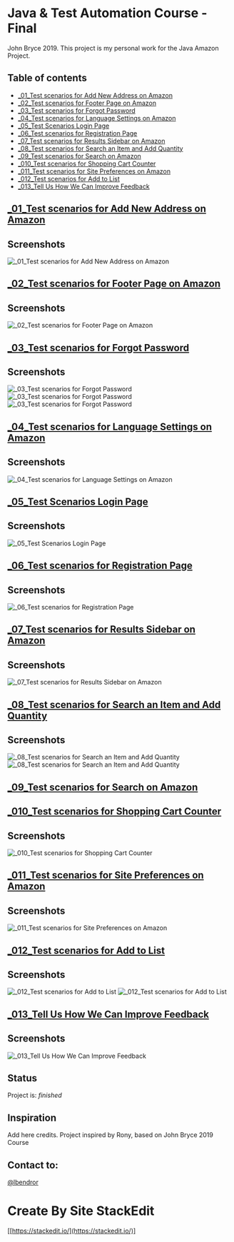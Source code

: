 # Java & Test Automation Course - Final

John Bryce 2019.
This project is my personal work for the Java Amazon Project.

## Table of contents
* [_01_Test scenarios for Add New Address on Amazon](#TestscenariosforAddNewAddressonAmazon)
* [_02_Test scenarios for Footer Page on Amazon](#_02_TestscenariosforFooterPageonAmazon)
* [_03_Test scenarios for Forgot Password](#_03_TestscenariosforForgotPassword)
* [_04_Test scenarios for Language Settings on Amazon](#_04_TestscenariosforLanguageSettingsonAmazon)
* [_05_Test Scenarios Login Page](#_05_TestScenariosLoginPage)
* [_06_Test scenarios for Registration Page](#_06_TestscenariosforRegistrationPage)
* [_07_Test scenarios for Results Sidebar on Amazon](#_07_TestscenariosforResultsSidebaronAmazon)
* [_08_Test scenarios for Search an Item and Add Quantity](#_08_TestscenariosforSearchanItemandAddQuantity)
* [_09_Test scenarios for Search on Amazon](#_09_TestscenariosforSearchonAmazon)
* [_010_Test scenarios for Shopping Cart Counter](#_010_TestscenariosforShoppingCartCounter)
* [_011_Test scenarios for Site Preferences on Amazon](#_011_TestscenariosforSitePreferencesonAmazon)
* [_012_Test scenarios for Add to List](#_012_TestscenariosforAddtoList)
* [_013_Tell Us How We Can Improve Feedback](#_013_TellUsHowWeCanImproveFeedback)

## [_01_Test scenarios for Add New Address on Amazon](src/main/java/JB2019AmazonProject/JB2019AmazonProject/tests/AddNewAddressOnAmazon.java)
## Screenshots
![_01_Test scenarios for Add New Address on Amazon](img/Add%20New%20Address%20on%20Amazon.png)

## [_02_Test scenarios for Footer Page on Amazon](src/main/java/JB2019AmazonProject/JB2019AmazonProject/tests/FooterPageOnAmazon.java)
## Screenshots
![_02_Test scenarios for Footer Page on Amazon](img/Footer%20Page%20on%20Amazon.png)

## [_03_Test scenarios for Forgot Password](src/main/java/JB2019AmazonProject/JB2019AmazonProject/tests/ForgotPassword.java)
## Screenshots
![_03_Test scenarios for Forgot Password](img/Forgot%20your%20password?.png)
![_03_Test scenarios for Forgot Password](img/Forgot%20your%20password?(2).png)
![_03_Test scenarios for Forgot Password](img/Forgot%20your%20password?(3).png)

## [_04_Test scenarios for Language Settings on Amazon](src/main/java/JB2019AmazonProject/JB2019AmazonProject/tests/LanguageSettingsOnAmazon.java)
## Screenshots
![_04_Test scenarios for Language Settings on Amazon](img/Language%20Settings%20on%20Amazon.png)

## [_05_Test Scenarios Login Page](src/main/java/JB2019AmazonProject/JB2019AmazonProject/tests/loginToAmazon.java)
## Screenshots
![_05_Test Scenarios Login Page](img/Sign%20in.png)

## [_06_Test scenarios for Registration Page](src/main/java/JB2019AmazonProject/JB2019AmazonProject/tests/registerationAmazon.java)
## Screenshots
![_06_Test scenarios for Registration Page](img/Registration%20Page.png)

## [_07_Test scenarios for Results Sidebar on Amazon](src/main/java/JB2019AmazonProject/JB2019AmazonProject/tests/ResultsSidebarOnAmazon.java)
## Screenshots
![_07_Test scenarios for Results Sidebar on Amazon](img/Results%20Sidebar%20on%20Amazon.png)

## [_08_Test scenarios for Search an Item and Add Quantity](src/main/java/JB2019AmazonProject/JB2019AmazonProject/tests/SearchAnItemAndAddQuantity.java)
## Screenshots
![_08_Test scenarios for Search an Item and Add Quantity](img/Search%20an%20Item%20and%20Add%20Quantity.png)
![_08_Test scenarios for Search an Item and Add Quantity](img/Search%20an%20Item%20and%20Add%20Quantity(2).png)

## [_09_Test scenarios for Search on Amazon](src/main/java/JB2019AmazonProject/JB2019AmazonProject/tests/SearchOnAmazon.java)

## [_010_Test scenarios for Shopping Cart Counter](src/main/java/JB2019AmazonProject/JB2019AmazonProject/tests/ShoppingCartCounter.java)
## Screenshots
![_010_Test scenarios for Shopping Cart Counter](img/Shopping%20Cart%20Counter.png)

## [_011_Test scenarios for Site Preferences on Amazon](src/main/java/JB2019AmazonProject/JB2019AmazonProject/tests/SitePreferencesOnAmazon.java)
## Screenshots
![_011_Test scenarios for Site Preferences on Amazon](img/Site%20Preferences%20on%20Amazon.png)

## [_012_Test scenarios for Add to List](src/main/java/JB2019AmazonProject/JB2019AmazonProject/tests/AddToList.java)
## Screenshots
![_012_Test scenarios for Add to List](img/Add%20to%20List.png)
![_012_Test scenarios for Add to List](img/Add%20to%20List(2).png)

## [_013_Tell Us How We Can Improve Feedback](src/main/java/JB2019AmazonProject/JB2019AmazonProject/tests/TellUsHowWeCanImproveFeedback.java)
## Screenshots
![_013_Tell Us How We Can Improve Feedback](img/Tell%20Us%20How%20We%20Can%20Improve%20Feedback.png)

## Status
Project is: _finished_

## Inspiration
Add here credits. Project inspired by Rony, based on John Bryce 2019 Course

## Contact to:
[@lbendror](https://github.com/lbendror)

# Create By Site **StackEdit** 
[[https://stackedit.io/](https://stackedit.io/)]
